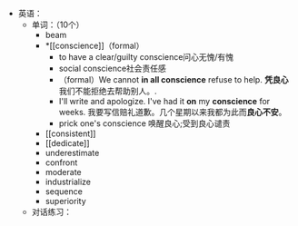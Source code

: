 - 英语：
	- 单词：（10个）
		- beam
		- *[[conscience]]（formal）
			- to have a clear/guilty conscience问心无愧/有愧
			- social conscience社会责任感
			- （formal）We cannot **in all conscience** refuse to help.
			  **凭良心**我们不能拒绝去帮助别人。.
			- I'll write and apologize. I've had it **on** my **conscience** for weeks.
			  我要写信赔礼道歉。几个星期以来我都为此而**良心不安**。
			- prick one's conscience 唤醒良心;受到良心谴责
		- [[consistent]]
		- [[dedicate]]
		- underestimate
		- confront
		- moderate
		- industrialize
		- sequence
		- superiority
	- 对话练习：